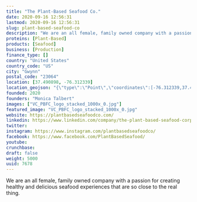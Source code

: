 ```yaml
---
title: "The Plant-Based Seafood Co."
date: 2020-09-16 12:56:31
lastmod: 2020-09-16 12:56:31
slug: plant-based-seafood-co
description: "We are an all female, family owned company with a passion for creating healthy and delicious seafood experiences that are so close to the real thing."
proteins: [Plant-Based]
products: [Seafood]
business: [Production]
finance_type: []
country: "United States"
country_code: "US"
city: "Gwynn"
postal_code: "23064"
location: [37.490898, -76.312339]
location_geojson: "{\"type\":\"Point\",\"coordinates\":[-76.312339,37.490898]}"
founded: 2020
founders: "Monica Talbert"
images: ["VC_PBFC_logo_stacked_1000x_0.jpg"]
featured_image: "VC_PBFC_logo_stacked_1000x_0.jpg"
website: https://plantbasedseafoodco.com/
linkedin: https://www.linkedin.com/company/the-plant-based-seafood-corp
twitter: 
instagram: https://www.instagram.com/plantbasedseafoodco/
facebook: https://www.facebook.com/PlantBasedSeafood/
youtube: 
crunchbase: 
draft: false
weight: 5000
uuid: 7678
---
```

We are an all female, family owned company with a passion for creating healthy and delicious seafood experiences that are so close to the real thing.
